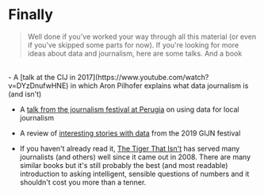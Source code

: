 # Finally

> Well done if you've worked your way through all this material (or even if you've skipped some parts for now). If you're looking for more ideas about data and journalism, here are some talks. And a book

<br />
- A [talk at the CIJ in 2017](https://www.youtube.com/watch?v=DYzDnufwHNE) in which Aron Pilhofer explains what data journalism is (and isn't)

- A [talk from the journalism festival at Perugia](https://www.youtube.com/watch?v=HN2QXParCXo) on using data for local journalism

- A review of [interesting stories with data](https://www.youtube.com/watch?v=KbUIeMg5oVI) from the 2019 GIJN festival

- If you haven't already read it, [The Tiger That Isn't](https://profilebooks.com/work/the-tiger-that-isnt/) has served many journalists (and others) well since it came out in 2008. There are many similar books but it's still probably the best (and most readable) introduction to asking intelligent, sensible questions of numbers and it shouldn't cost you more than a tenner.
